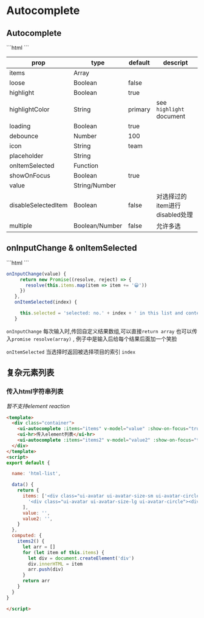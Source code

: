 # Autocomplete


## Autocomplete


<autocomplete-index></autocomplete-index>

<code-code>
 ```html
<template>
  <div class="container">
    <ui-hr>只在输入过程中打开</ui-hr>
    <ui-autocomplete :items="items" v-model="value1"></ui-autocomplete>
    <ui-hr>不对结果进行highlight处理</ui-hr>
    <ui-autocomplete :items="items" :highlight="false" v-model="value4" :show-on-focus="true" :filter-data="false"></ui-autocomplete>
    <ui-hr>对结果采用loose匹配</ui-hr>
    <ui-autocomplete :items="items" loose v-model="value5" :show-on-focus="true" :filter-data="false"></ui-autocomplete>
  </div>
</template>
<script>
export default {

  name: 'autocomplete',

  data() {
    return {
      items: ['aaa', 'bbb', '😄',
        'ccc@cccc.com', 'xxxddd', '中文也可以', 'Lorem ipsum dolor sit amet', 'pulvinar velit, nec eleifend sapien'
      ],
      value1: '',
      value2: '😄',
      value3: '',
      value4: '',
      value5: ''
    }
  },
  methods: {

  }
}

</script>
 ```
</code-code>


|prop|type|default|descript|
|--|--|--|--|
|items|Array|||
|loose|Boolean|false||
|highlight|Boolean|true||
|highlightColor|String|primary|see `highlight` document|
|loading|Boolean|true||
|debounce|Number|100||
|icon|String|team||
|placeholder|String|||
|onItemSelected|Function|||
|showOnFocus|Boolean|true||
|value|String/Number|||
|disableSelectedItem|Boolean|false|对选择过的item进行disabled处理|
|multiple|Boolean/Number|false|允许多选|

## onInputChange & onItemSelected

<autocomplete-custom></autocomplete-custom>

<code-code>
 ```html
  <ui-autocomplete :items="items" v-model="value" :show-on-focus="true" :on-input-change="onInputChange" :on-item-selected="onItemSelected"></ui-autocomplete>
 ```

 ```javascript
 onInputChange(value) {
      return new Promise((resolve, reject) => {
        resolve(this.items.map(item => item += '😀'))
      })
    },
    onItemSelected(index) {

      this.selected = 'selected: no.' + index + ' in this list and content is ' + this.items[index]
    }
 ```
</code-code>


`onInputChange` 每次输入时,传回自定义结果数组,可以直接`return array` 也可以传入`promise resolve(array)` , 例子中是输入后给每个结果后面加一个笑脸

`onItemSelected` 当选择时返回被选择项目的索引 `index`

## 复杂元素列表

### 传入html字符串列表

<autocomplete-html></autocomplete-html>

*暂不支持element reaction*

```html
<template>
  <div class="container">
    <ui-autocomplete :items="items" v-model="value" :show-on-focus="true"></ui-autocomplete>
    <ui-hr>传入element列表</ui-hr>
    <ui-autocomplete :items="items2" v-model="value2" :show-on-focus="true"></ui-autocomplete>
  </div>
</template>
<script>
export default {

  name: 'html-list',

  data() {
    return {
      items: ['<div class="ui-avatar ui-avatar-size-sm ui-avatar-circle"><div class="ui-avatar-container"><div class="ui-image ui-avatar-image"><div class="ui-image-image" style="background-image: url(&quot;https://leafiy.oss-cn-beijing.aliyuncs.com/leafiyanthony-tuil-512016-unsplash.jpg&quot;);"></div></div></div> <span class="ui-avatar-name">size-sm</span> <span class="ui-avatar-slot"></span></div>',
        '<div class="ui-avatar ui-avatar-size-lg ui-avatar-circle"><div class="ui-avatar-container"><div class="ui-image ui-avatar-image"><div class="ui-image-image" style="background-image: url(&quot;https://leafiy.oss-cn-beijing.aliyuncs.com/leafiyanthony-tuil-512016-unsplash.jpg&quot;);"></div></div></div> <span class="ui-avatar-name">Sed posuere egestas augue eu facilisis. </span> <span class="ui-avatar-slot"></span></div>'
      ],
      value: '',
      value2: '',
    }
  },
  computed: {
    items2() {
      let arr = []
      for (let item of this.items) {
        let div = document.createElement('div')
        div.innerHTML = item
        arr.push(div)
      }
      return arr
    }
  }
}

</script>
```

